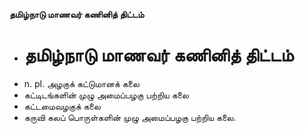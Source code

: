 **தமிழ்நாடு மாணவர் கணினித் திட்டம்**
- # தமிழ்நாடு மாணவர் கணினித் திட்டம்
- n. pl. அழகுக் கட்டுமானக் கலை
- கட்டிடங்களின் முழு அமைப்பழகு பற்றிய கலை
- கட்டமைவழகுக் கலை
- கருவி கலப் பொருள்களின் முழு அமைப்பழகு பற்றிய கலை.

